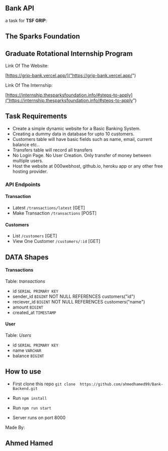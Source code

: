 ## Bank API
a task for **TSF GRIP**:

## The Sparks Foundation

## Graduate Rotational Internship Program

Link Of The Website:

[https://grip-bank.vercel.app/]("https://grip-bank.vercel.app/")


Link Of The Internship:

[https://internship.thesparksfoundation.info/#steps-to-apply]("https://internship.thesparksfoundation.info/#steps-to-apply")


## Task Requirements

- Create a simple dynamic website for a Basic Banking System.
- Creating a dummy data in database for upto 10 customers.
- Customers table will have basic fields such as name, email, current balance etc..
- Transfers table will record all transfers
- No Login Page. No User Creation. Only transfer of money between multiple users.
- Host the website at 000webhost, github.io, heroku app or any other free hosting provider.

### API Endpoints

#### Transaction
- Latest `/transactions/latest` [GET]
- Make Transaction `/transactions` [POST]

#### Customers
- List `/customers` [GET]
- View One Customer `/customers/:id` [GET]

## DATA Shapes

#### Transactions
Table: *transactions*
- id `SERIAL PRIMARY KEY`
- sender_id `BIGINT` NOT NULL REFERENCES customers("id")
- reciever_id `BIGINT` NOT NULL REFERENCES customers("name")
- amount `BIGINT`
- created_at `TIMESTAMP`

#### User
Table: *Users*
- id `SERIAL PRIMARY KEY`
- name `VARCHAR` 
- balance `BIGINT`

## How to use
- First clone this repo
`git clone  https://github.com/ahmedhamed99/Bank-Backend.git`

- Run `npm install`

- Run `npm run start`

- Server runs on port 8000

Made By:
## **Ahmed Hamed**
